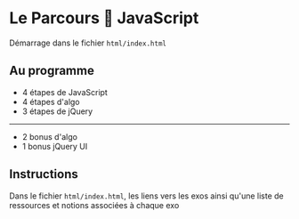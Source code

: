 # Le Parcours :muscle: JavaScript

Démarrage dans le fichier `html/index.html`

## Au programme

- 4 étapes de JavaScript
- 4 étapes d'algo
- 3 étapes de jQuery

---

- 2 bonus d'algo
- 1 bonus jQuery UI

## Instructions

Dans le fichier `html/index.html`, les liens vers les exos ainsi qu'une liste de ressources et notions associées à chaque exo
